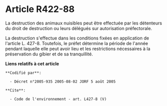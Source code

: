 # Article R422-88

La destruction des animaux nuisibles peut être effectuée par les détenteurs du droit de destruction ou leurs délégués sur
autorisation préfectorale.

La destruction s'effectue dans les conditions fixées en application de l'article L. 427-8. Toutefois, le préfet détermine la
période de l'année pendant laquelle elle peut avoir lieu et les restrictions nécessaires à la préservation du gibier et de sa
tranquillité.

**Liens relatifs à cet article**

	**Codifié par**:

	  - Décret n°2005-935 2005-08-02 JORF 5 août 2005

	**Cite**:

	  - Code de l'environnement - art. L427-8 (V)

